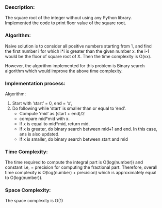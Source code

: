 ### Description:
The square root of the integer without using any Python library. Implemented the code to print floor value of the square root.

### Algorithm:
Naive solution is to consider all positive numbers starting from 1, and find the first number i for which i*i is greater than the given number x. the i-1 would be the floor of square root of X. Then the time complexity is O(vx).

However, the algorithm implemented for this problem is Binary search algorithm which would improve the above time complexity.

### Implementation process:
Algorithm:
1. Start with ‘start’ = 0, end = ‘x’,
2. Do following while ‘start’ is smaller than or equal to ‘end’.
      * Compute ‘mid’ as (start + end)/2
      * compare mid*mid with x.
      * If x is equal to mid*mid, return mid.
      * If x is greater, do binary search between mid+1 and end. In this case, ans is also updated.
      * If x is smaller, do binary search between start and mid

### Time Complexity:
The time required to compute the integral part is O(log(number)) and constant i.e, = precision for computing the fractional part. Therefore, overall time complexity is O(log(number) + precision) which is approximately equal to O(log(number)).

### Space Complexity:
The space complexity is O(1)
